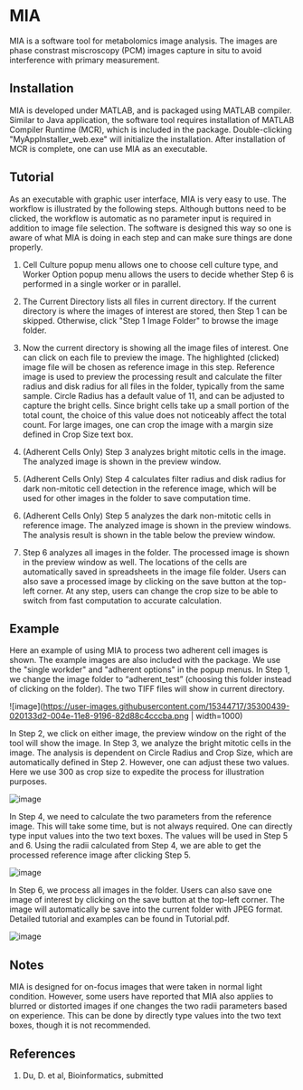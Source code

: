 # MIA

MIA is a software tool for metabolomics image analysis. The images are phase constrast miscroscopy (PCM) images capture in situ to avoid interference with primary measurement.

## Installation

MIA is developed under MATLAB, and is packaged using MATLAB compiler. Similar to Java application, the software tool requires installation of MATLAB Compiler Runtime (MCR), which is included in the package. Double-clicking "MyAppInstaller_web.exe" will initialize the installation. After installation of MCR is complete, one can use MIA as an executable.  

## Tutorial

As an executable with graphic user interface, MIA is very easy to use. The workflow is illustrated by the following steps. Although buttons need to be clicked, the workflow is automatic as no parameter input is required in addition to image file selection. The software is designed this way so one is aware of what MIA is doing in each step and can make sure things are done properly. 

1) Cell Culture popup menu allows one to choose cell culture type, and Worker Option popup menu allows the users to decide whether Step 6 is performed in a single worker or in parallel. 

2) The Current Directory lists all files in current directory. If the current directory is where the images of interest are stored, then Step 1 can be skipped. Otherwise, click "Step 1 Image Folder" to browse the image folder. 

3) Now the current directory is showing all the image files of interest. One can click on each file to preview the image. The highlighted (clicked) image file will be chosen as reference image in this step. Reference image is used to preview the processing result and calculate the filter radius and disk radius for all files in the folder, typically from the same sample. Circle Radius has a default value of 11, and can be adjusted to capture the bright cells. Since bright cells take up a small portion of the total count, the choice of this value does not noticeably affect the total count. For large images, one can crop the image with a margin size defined in Crop Size text box. 

4) (Adherent Cells Only) Step 3 analyzes bright mitotic cells in the image. The analyzed image is shown in the preview window. 

5) (Adherent Cells Only) Step 4 calculates filter radius and disk radius for dark non-mitotic cell detection in the reference image, which will be used for other images in the folder to save computation time. 

6) (Adherent Cells Only) Step 5 analyzes the dark non-mitotic cells in reference image. The analyzed image is shown in the preview windows. The analysis result is shown in the table below the preview window.  

7) Step 6 analyzes all images in the folder. The processed image is shown in the preview window as well. The locations of the cells are automatically saved in spreadsheets in the image file folder. Users can also save a processed image by clicking on the save button at the top-left corner. At any step, users can change the crop size to be able to switch from fast computation to accurate calculation. 

## Example

Here an example of using MIA to process two adherent cell images is shown. The example images are also included with the package. We use the "single workder" and "adherent options" in the popup menus. In Step 1, we change the image folder to “adherent_test” (choosing this folder instead of clicking on the folder). The two TIFF files will show in current directory. 

![image](https://user-images.githubusercontent.com/15344717/35300439-020133d2-004e-11e8-9196-82d88c4cccba.png | width=1000)

In Step 2, we click on either image, the preview window on the right of the tool will show the image. In Step 3, we analyze the bright mitotic cells in the image. The analysis is dependent on Circle Radius and Crop Size, which are automatically defined in Step 2. However, one can adjust these two values. Here we use 300 as crop size to expedite the process for illustration purposes. 

![image](https://user-images.githubusercontent.com/15344717/35300447-0718f012-004e-11e8-931c-cbff2401310c.png)

In Step 4, we need to calculate the two parameters from the reference image. This will take some time, but is not always required. One can directly type input values into the two text boxes. The values will be used in Step 5 and 6. Using the radii calculated from Step 4, we are able to get the processed reference image after clicking Step 5. 

![image](https://user-images.githubusercontent.com/15344717/35300453-0b3e414c-004e-11e8-9784-50fdf628eb2b.png)

In Step 6, we process all images in the folder. Users can also save one image of interest by clicking on the save button at the top-left corner. The image will automatically be save into the current folder with JPEG format. Detailed tutorial and examples can be found in Tutorial.pdf. 

![image](https://user-images.githubusercontent.com/15344717/35300460-12a7f752-004e-11e8-87eb-27bbb2807875.png)

## Notes

MIA is designed for on-focus images that were taken in normal light condition. However, some users have reported that MIA also applies to blurred or distorted images if one changes the two radii parameters based on experience. This can be done by directly type values into the two text boxes, though it is not recommended. 

## References
1. Du, D. et al, Bioinformatics, submitted
